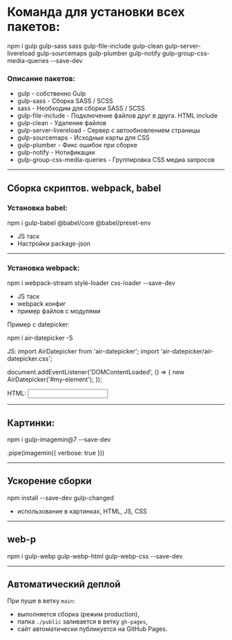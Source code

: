 # Команда для установки всех пакетов:

npm i gulp gulp-sass sass gulp-file-include gulp-clean gulp-server-livereload gulp-sourcemaps gulp-plumber gulp-notify gulp-group-css-media-queries --save-dev

### Описание пакетов:
- gulp - собственно Gulp
- gulp-sass - Сборка SASS / SCSS
- sass - Необходим для сборки SASS / SCSS
- gulp-file-include - Подключение файлов друг в друга. HTML include
- gulp-clean - Удаление файлов
- gulp-server-livereload - Сервер с автообновлением страницы
- gulp-sourcemaps - Исходные карты для CSS
- gulp-plumber - Фикс ошибок при сборке
- gulp-notify - Нотификации
- gulp-group-css-media-queries - Группировка CSS медиа запросов

----------------------------------------------------------------------

## Сборка скриптов. webpack, babel

### Установка babel:

npm i gulp-babel @babel/core @babel/preset-env

- JS таск
- Настройки package-json

----------------------------------------------------------------------

### Установка webpack:

npm i webpack-stream style-loader css-loader --save-dev

- JS таск
- webpack конфиг
- пример файлов с модулями

Пример с datepicker:

npm i air-datepicker -S


JS:
import AirDatepicker from 'air-datepicker';
import 'air-datepicker/air-datepicker.css';

document.addEventListener('DOMContentLoaded', () => {
	new AirDatepicker('#my-element');
});

HTML:
<input type="text" id="my-element">

----------------------------------------------------------------------

## Картинки:

npm i gulp-imagemin@7 --save-dev

.pipe(imagemin({ verbose: true }))


----------------------------------------------------------------------

## Ускорение сборки

npm install --save-dev gulp-changed

- использование в картинках, HTML, JS, CSS


----------------------------------------------------------------------


## web-p

npm i gulp-webp gulp-webp-html gulp-webp-css --save-dev


------------------------------------------------------------------------


## Автоматический деплой

При пуше в ветку `main`:
- выполняется сборка (режим production),
- папка `./public` заливается в ветку `gh-pages`,
- сайт автоматически публикуется на GitHub Pages.
